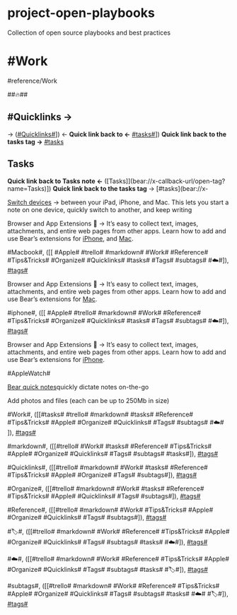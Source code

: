 # project-open-playbooks
Collection of open source playbooks and best practices


# #Work
#reference/Work

##🔥##

## #Quicklinks ->
-> ([#Quicklinks#](bear://x-callback-url/open-tag?name=Quicklinks)])
<- **Quick link back to <-** [#tasks#](bear://x-callback-url/open-tag?name=Tasks)])
**Quick link back to the tasks tag ->** [#tasks](bear://x-callback-url/open-tag?name=tasks)

## Tasks
**Quick link back to Tasks note <-** ([Tasks]](bear://x-callback-url/open-tag?name=Tasks)])
**Quick link back to the tasks tag** -> [#tasks](bear://x-

[Switch devices](https://support.apple.com/en-us/HT204681)  -> between your iPad, iPhone, and Mac. This lets you start a note on one device, quickly switch to another, and keep writing 

Browser and App Extensions 🧩 -> It’s easy to collect text, images, attachments, and entire web pages from other apps. Learn how to add and use Bear’s extensions for [iPhone](http://www.bear-writer.com/faq//Extensions/iOS%20App%20Extension/), and [Mac](http://www.bear-writer.com/faq//Extensions/Browser%20extensions/).

#Macbook#, ([[ #Apple# #trello# #markdown# #Work# #Reference# #Tips&Tricks# #Organize# #Quicklinks# #tasks# #Tags# #subtags# #☁️#]), [#tags#](bear://x-callback-url/open-tag?name=Tags) 

Browser and App Extensions 🧩 -> It’s easy to collect text, images, attachments, and entire web pages from other apps. Learn how to add and use Bear’s extensions for [Mac](http://www.bear-writer.com/faq//Extensions/Browser%20extensions/). 

#iphone#, ([[ #Apple# #trello# #markdown# #Work# #Reference# #Tips&Tricks# #Organize# #Quicklinks# #tasks# #Tags# #subtags# #☁️#]), [#tags#](bear://x-callback-url/open-tag?name=Tags) 

Browser and App Extensions 🧩 -> It’s easy to collect text, images, attachments, and entire web pages from other apps. Learn how to add and use Bear’s extensions for [iPhone](http://www.bear-writer.com/faq//Extensions/iOS%20App%20Extension/). 

#AppleWatch#

[Bear quick notes](Https:///bear.app/faq/Bear%20for%20Apple%20Watch%20overview/)quickly dictate notes on-the-go

Add photos and files (each can be up to 250Mb in size)

#Work#, ([[#tasks# #trello# #markdown# #tasks# #Reference# #Tips&Tricks# #Apple# #Organize# #Quicklinks# #Tags# #subtags# #☁️# ]), [#tags#](bear://x-callback-url/open-tag?name=Tags) 

#markdown#, ([[#trello# #Work# #tasks# #Reference# #Tips&Tricks# #Apple# #Organize# #Quicklinks# #Tags# #subtags# #tasks#]), [#tags#](bear://x-callback-url/open-tag?name=Tags) 

#Quicklinks#, ([[#trello# #markdown# #Work# #tasks# #Reference# #Tips&Tricks# #Apple# #Organize# #Tags# #subtags#]), [#tags#](bear://x-callback-url/open-tag?name=Tags) 

#Organize#, ([[#trello# #markdown# #Work#  #tasks# #Reference# #Tips&Tricks# #Apple# #Quicklinks# #Tags# #subtags#]), [#tags#](bear://x-callback-url/open-tag?name=Tags) 

#Reference#, ([[#trello# #markdown# #Work# #Tips&Tricks# #Apple# #Organize# #Quicklinks# #Tags# #subtags#]), [#tags#](bear://x-callback-url/open-tag?name=Tags) 

#🏷#, ([[#trello# #markdown# #Work# #Reference# #Tips&Tricks# #Apple# #Organize# #Quicklinks# #Tags# #subtags# #tasks# #☁️#]), [#tags#](bear://x-callback-url/open-tag?name=Tags) 

#☁️#, ([[#trello# #markdown# #Work# #Reference# #Tips&Tricks# #Apple# #Organize# #Quicklinks#  #Tags# #subtags# #tasks# #🏷#]), [#tags#](bear://x-callback-url/open-tag?name=Tags) 

#subtags#, ([[#trello# #markdown# #Work# #Reference# #Tips&Tricks# #Apple# #Organize# #Quicklinks# #Tags# #subtags# #tasks# #☁️# #🏷#]), [#tags#](bear://x-callback-url/open-tag?name=Tags) 



